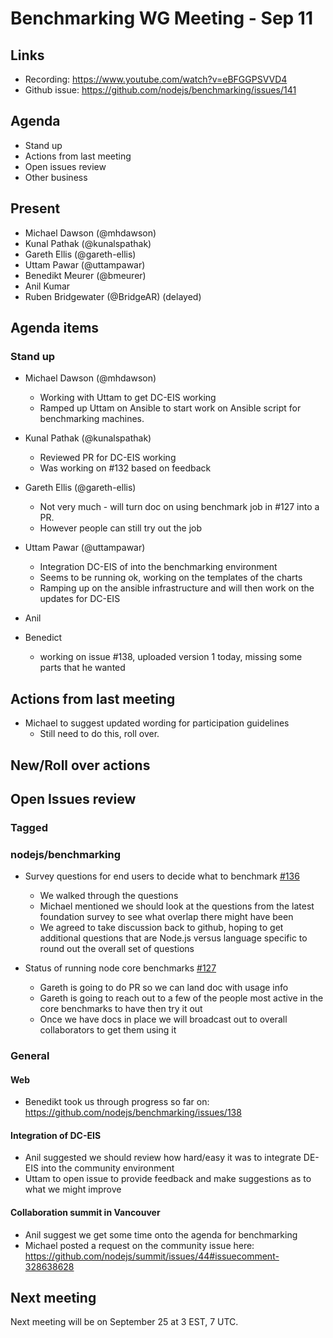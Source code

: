 # Benchmarking WG Meeting - Sep 11

## Links
* Recording: https://www.youtube.com/watch?v=eBFGGPSVVD4
* Github issue: https://github.com/nodejs/benchmarking/issues/141

## Agenda
* Stand up
* Actions from last meeting
* Open issues review
* Other business

## Present
* Michael Dawson (@mhdawson)
* Kunal Pathak (@kunalspathak)
* Gareth Ellis (@gareth-ellis)
* Uttam Pawar (@uttampawar)
* Benedikt Meurer (@bmeurer)
* Anil Kumar
* Ruben Bridgewater (@BridgeAR) (delayed)

## Agenda items
### Stand up
* Michael Dawson (@mhdawson)
  * Working with Uttam to get DC-EIS working
  * Ramped up Uttam on Ansible to start work on Ansible script for
    benchmarking machines.

* Kunal Pathak (@kunalspathak)
  * Reviewed PR for DC-EIS working
  * Was working on #132 based on feedback

* Gareth Ellis (@gareth-ellis)
  * Not very much - will turn doc on using benchmark job in #127 into a PR.
  * However people can still try out the job

* Uttam Pawar (@uttampawar)
  * Integration DC-EIS of into the benchmarking environment
  * Seems to be running ok, working on the templates of the charts
  * Ramping up on the ansible infrastructure and will then work on the
    updates for DC-EIS

* Anil

* Benedict
  * working on issue #138, uploaded version 1 today, missing some parts that he wanted

## Actions from last meeting

* Michael to suggest updated wording for participation guidelines
  * Still need to do this, roll over.

## New/Roll over actions

## Open Issues review
### Tagged

### nodejs/benchmarking

* Survey questions for end users to decide what to benchmark [#136](https://github.com/nodejs/benchmarking/issues/136)
  * We walked through the questions
  * Michael mentioned we should look at the questions from the latest
    foundation survey to see what overlap there might have been
  * We agreed to take discussion back to github, hoping to get
    additional questions that are Node.js versus language specific to round
    out the overall set of questions

* Status of running node core benchmarks [#127](https://github.com/nodejs/benchmarking/issues/127)
  * Gareth is going to do PR so we can land doc with usage info
  * Gareth is going to reach out to a few of the people most active in
    the core benchmarks to have then try it out
  * Once we have docs in place we will broadcast out to overall collaborators to get them using it


### General

#### Web
* Benedikt took us through progress so far on:
  https://github.com/nodejs/benchmarking/issues/138

#### Integration of DC-EIS
* Anil suggested we should review how hard/easy it was to integrate DE-EIS
  into the community environment
* Uttam to open issue to provide feedback and make suggestions as to
  what we might improve

#### Collaboration summit in Vancouver

* Anil suggest we get some time onto the agenda for benchmarking
* Michael posted a request on the community issue here:
  https://github.com/nodejs/summit/issues/44#issuecomment-328638628

## Next meeting
Next meeting will be on September 25 at 3 EST, 7 UTC.
